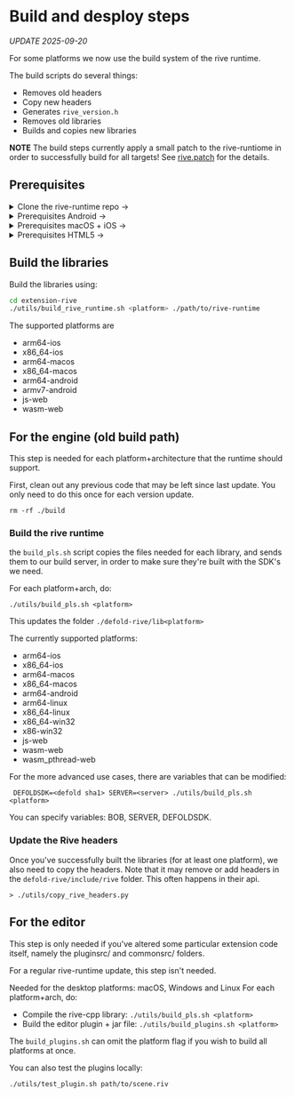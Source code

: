 
# Build and desploy steps

*UPDATE 2025-09-20*

For some platforms we now use the build system of the rive runtime.

The build scripts do several things:
* Removes old headers
* Copy new headers
* Generates `rive_version.h`
* Removes old libraries
* Builds and copies new libraries

**NOTE** The build steps currently apply a small patch to the rive-runtiome in order to successfully build for all targets! See [rive.patch](./utils/rive.patch) for the details.

## Prerequisites

<details>
<summary>Clone the rive-runtime repo -></summary>

* Clone [rive-runtime](https://github.com/rive-app/rive-runtime) to a local folder `path/to/rive-runtime`

</details>

<details>
<summary>Prerequisites Android -></summary>

* Make sure you have ANDROID_NDK version `25.2.9519653` installed
* Make sure the ANDROID_NDK environment is set: `export ANDROID_NDK=~/Library/Android/sdk/ndk/25.2.9519653`
</details>

<details><summary>Prerequisites macOS + iOS -></summary>
Defold currently uses Xcode 15.4, so you cannot use a newer version, or the link step will fail.

* Download and install [Xcode 15.4](https://download.developer.apple.com/Developer_Tools/Xcode_15.4/Xcode_15.4.xip)
* Select it as the toolchain: `xcode-select -s /Users/name/Downloads/Xcode_15.4.app/Contents/Developer`
</details>

<details><summary>Prerequisites HTML5 -></summary>
There is no real prerequisite here, as rive-runtime can download its own copy of Emscripten.
There are two options you could override if wanted:

* Set custom Emscripten:  `export EMSDK=./path/to/emsdk-4.0.6`

* Set Emscripten to download by rive: `export RIVE_EMSDK_VERSION=4.0.6`
</details>


## Build the libraries

Build the libraries using:

```bash
cd extension-rive
./utils/build_rive_runtime.sh <platform> ./path/to/rive-runtime
```

The supported platforms are

* arm64-ios
* x86_64-ios
* arm64-macos
* x86_64-macos
* arm64-android
* armv7-android
* js-web
* wasm-web


## For the engine (old build path)

This step is needed for each platform+architecture that the runtime should support.

First, clean out any previous code that may be left since last update.
You only need to do this once for each version update.

    rm -rf ./build

### Build the rive runtime

the `build_pls.sh` script copies the files needed for each library, and sends them to our build server, in order to make sure they're built with the SDK's we need.

For each platform+arch, do:

    ./utils/build_pls.sh <platform>

This updates the folder `./defold-rive/lib<platform>`

The currently supported platforms:

* arm64-ios
* x86_64-ios
* arm64-macos
* x86_64-macos
* arm64-android
* arm64-linux
* x86_64-linux
* x86_64-win32
* x86-win32
* js-web
* wasm-web
* wasm_pthread-web

For the more advanced use cases, there are variables that can be modified:

     DEFOLDSDK=<defold sha1> SERVER=<server> ./utils/build_pls.sh <platform>

You can specify variables: BOB, SERVER, DEFOLDSDK.

### Update the Rive headers

Once you've successfully built the libraries (for at least one platform), we also need to copy the headers.
Note that it may remove or add headers in the `defold-rive/include/rive` folder. This often happens in their api.

    > ./utils/copy_rive_headers.py


## For the editor

This step is only needed if you've altered some particular extension code itself, namely the pluginsrc/ and commonsrc/ folders.

For a regular rive-runtime update, this step isn't needed.

Needed for the desktop platforms: macOS, Windows and Linux
For each platform+arch, do:

* Compile the rive-cpp library: `./utils/build_pls.sh <platform>`
* Build the editor plugin + jar file: `./utils/build_plugins.sh <platform>`

The `build_plugins.sh` can omit the platform flag if you wish to build all platforms at once.

You can also test the plugins locally:

    ./utils/test_plugin.sh path/to/scene.riv



